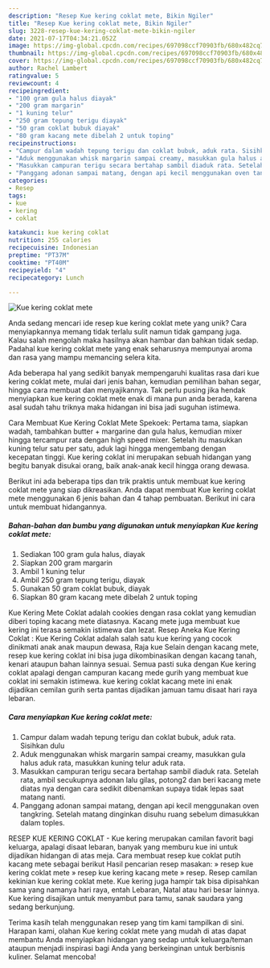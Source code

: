 ```yaml
---
description: "Resep Kue kering coklat mete, Bikin Ngiler"
title: "Resep Kue kering coklat mete, Bikin Ngiler"
slug: 3228-resep-kue-kering-coklat-mete-bikin-ngiler
date: 2021-07-17T04:34:21.052Z
image: https://img-global.cpcdn.com/recipes/697098ccf70903fb/680x482cq70/kue-kering-coklat-mete-foto-resep-utama.jpg
thumbnail: https://img-global.cpcdn.com/recipes/697098ccf70903fb/680x482cq70/kue-kering-coklat-mete-foto-resep-utama.jpg
cover: https://img-global.cpcdn.com/recipes/697098ccf70903fb/680x482cq70/kue-kering-coklat-mete-foto-resep-utama.jpg
author: Rachel Lambert
ratingvalue: 5
reviewcount: 4
recipeingredient:
- "100 gram gula halus diayak"
- "200 gram margarin"
- "1 kuning telur"
- "250 gram tepung terigu diayak"
- "50 gram coklat bubuk diayak"
- "80 gram kacang mete dibelah 2 untuk toping"
recipeinstructions:
- "Campur dalam wadah tepung terigu dan coklat bubuk, aduk rata. Sisihkan dulu"
- "Aduk menggunakan whisk margarin sampai creamy, masukkan gula halus aduk rata, masukkan kuning telur aduk rata."
- "Masukkan campuran terigu secara bertahap sambil diaduk rata. Setelah rata, ambil secukupnya adonan lalu gilas, potong2 dan beri kacang mete diatas nya dengan cara sedikit dibenamkan supaya tidak lepas saat matang nanti."
- "Panggang adonan sampai matang, dengan api kecil menggunakan oven tangkring. Setelah matang dinginkan disuhu ruang sebelum dimasukkan dalam toples."
categories:
- Resep
tags:
- kue
- kering
- coklat

katakunci: kue kering coklat 
nutrition: 255 calories
recipecuisine: Indonesian
preptime: "PT37M"
cooktime: "PT40M"
recipeyield: "4"
recipecategory: Lunch

---
```



![Kue kering coklat mete](https://img-global.cpcdn.com/recipes/697098ccf70903fb/680x482cq70/kue-kering-coklat-mete-foto-resep-utama.jpg)

Anda sedang mencari ide resep kue kering coklat mete yang unik? Cara menyiapkannya memang tidak terlalu sulit namun tidak gampang juga. Kalau salah mengolah maka hasilnya akan hambar dan bahkan tidak sedap. Padahal kue kering coklat mete yang enak seharusnya mempunyai aroma dan rasa yang mampu memancing selera kita.

Ada beberapa hal yang sedikit banyak mempengaruhi kualitas rasa dari kue kering coklat mete, mulai dari jenis bahan, kemudian pemilihan bahan segar, hingga cara membuat dan menyajikannya. Tak perlu pusing jika hendak menyiapkan kue kering coklat mete enak di mana pun anda berada, karena asal sudah tahu triknya maka hidangan ini bisa jadi suguhan istimewa.

Cara Membuat Kue Kering Coklat Mete Spekoek: Pertama tama, siapkan wadah, tambahkan butter + margarine dan gula halus, kemudian mixer hingga tercampur rata dengan high speed mixer. Setelah itu masukkan kuning telur satu per satu, aduk lagi hingga mengembang dengan kecepatan tinggi. Kue kering coklat ini merupakan sebuah hidangan yang begitu banyak disukai orang, baik anak-anak kecil hingga orang dewasa.


Berikut ini ada beberapa tips dan trik praktis untuk membuat kue kering coklat mete yang siap dikreasikan. Anda dapat membuat Kue kering coklat mete menggunakan 6 jenis bahan dan 4 tahap pembuatan. Berikut ini cara untuk membuat hidangannya.

<!--inarticleads1-->

##### Bahan-bahan dan bumbu yang digunakan untuk menyiapkan Kue kering coklat mete:

1. Sediakan 100 gram gula halus, diayak
1. Siapkan 200 gram margarin
1. Ambil 1 kuning telur
1. Ambil 250 gram tepung terigu, diayak
1. Gunakan 50 gram coklat bubuk, diayak
1. Siapkan 80 gram kacang mete dibelah 2 untuk toping


Kue Kering Mete Coklat adalah cookies dengan rasa coklat yang kemudian diberi toping kacang mete diatasnya. Kacang mete juga membuat kue kering ini terasa semakin istimewa dan lezat. Resep Aneka Kue Kering Coklat : Kue Kering Coklat adalah salah satu kue kering yang cocok dinikmati anak anak maupun dewasa, Raja kue Selain dengan kacang mete, resep kue kering coklat ini bisa juga dikombinasikan dengan kacang tanah, kenari ataupun bahan lainnya sesuai. Semua pasti suka dengan Kue kering coklat apalagi dengan campuran kacang mede gurih yang membuat kue coklat ini semakin istimewa. kue kering coklat kacang mete ini enak dijadikan cemilan gurih serta pantas dijadikan jamuan tamu disaat hari raya lebaran. 

<!--inarticleads2-->

##### Cara menyiapkan Kue kering coklat mete:

1. Campur dalam wadah tepung terigu dan coklat bubuk, aduk rata. Sisihkan dulu
1. Aduk menggunakan whisk margarin sampai creamy, masukkan gula halus aduk rata, masukkan kuning telur aduk rata.
1. Masukkan campuran terigu secara bertahap sambil diaduk rata. Setelah rata, ambil secukupnya adonan lalu gilas, potong2 dan beri kacang mete diatas nya dengan cara sedikit dibenamkan supaya tidak lepas saat matang nanti.
1. Panggang adonan sampai matang, dengan api kecil menggunakan oven tangkring. Setelah matang dinginkan disuhu ruang sebelum dimasukkan dalam toples.


RESEP KUE KERING COKLAT - Kue kering merupakan camilan favorit bagi keluarga, apalagi disaat lebaran, banyak yang memburu kue ini untuk dijadikan hidangan di atas meja. Cara membuat resep kue coklat putih kacang mete sebagai berikut Hasil pencarian resep masakan: » resep kue kering coklat mete » resep kue kering kacang mete » resep. Resep camilan kekinian kue kering coklat mete. Kue kering juga hampir tak bisa dipisahkan sama yang namanya hari raya, entah Lebaran, Natal atau hari besar lainnya. Kue kering disajikan untuk menyambut para tamu, sanak saudara yang sedang berkunjung. 

Terima kasih telah menggunakan resep yang tim kami tampilkan di sini. Harapan kami, olahan Kue kering coklat mete yang mudah di atas dapat membantu Anda menyiapkan hidangan yang sedap untuk keluarga/teman ataupun menjadi inspirasi bagi Anda yang berkeinginan untuk berbisnis kuliner. Selamat mencoba!
